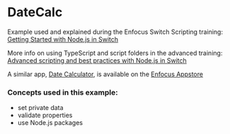 # DateCalc
Example used and explained during the Enfocus Switch Scripting training:  
[Getting Started with Node.js in Switch](https://learning.enfocus.com/course/view.php?id=304)

More info on using TypeScript and script folders in the advanced training:  
[Advanced scripting and best practices with Node.js in Switch](https://learning.enfocus.com/course/view.php?id=321)

A similar app, [Date Calculator](https://www.enfocus.com/en/appstore/product/date-calculator), is available on the [Enfocus Appstore](https://www.enfocus.com/en/appstore/overview)

### Concepts used in this example:
- set private data
- validate properties
- use Node.js packages